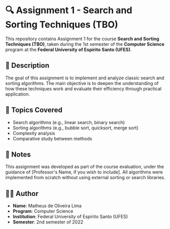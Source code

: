 # 🔍 Assignment 1 - Search and Sorting Techniques (TBO)

This repository contains Assignment 1 for the course **Search and Sorting Techniques (TBO)**, taken during the 1st semester of the **Computer Science** program at the **Federal University of Espírito Santo (UFES)**.

## 📌 Description

The goal of this assignment is to implement and analyze classic search and sorting algorithms. The main objective is to deepen the understanding of how these techniques work and evaluate their efficiency through practical application.

## 🧠 Topics Covered

- Search algorithms (e.g., linear search, binary search)
- Sorting algorithms (e.g., bubble sort, quicksort, merge sort)
- Complexity analysis
- Comparative study between methods

## 📝 Notes

This assignment was developed as part of the course evaluation, under the guidance of [Professor's Name, if you wish to include]. All algorithms were implemented from scratch without using external sorting or search libraries.

## 👨‍💻 Author

- **Name**: Matheus de Oliveira Lima
- **Program**: Computer Science  
- **Institution**: Federal University of Espírito Santo (UFES)  
- **Semester**: 2nd semester of 2022
